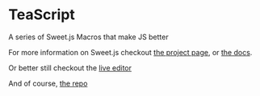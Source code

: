 # TeaScript
A series of Sweet.js Macros that make JS better

For more information on Sweet.js checkout [the project page](http://sweetjs.org/), or [the docs](http://sweetjs.org/doc/main/sweet.html).

Or better still checkout the [live editor](http://sweetjs.org/browser/editor.html)

And of course, [the repo](https://github.com/mozilla/sweet.js)
